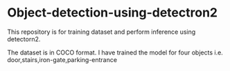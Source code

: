 # Object-detection-using-detectron2
This repository is for training dataset and perform inference using detectorn2. 

The dataset is in COCO format. 
I have trained the model for four objects i.e. door,stairs,iron-gate,parking-entrance
